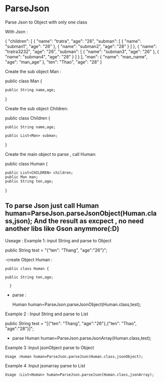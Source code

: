 # ParseJson
Parse  Json to Object with only one class

With Json :

{
	"children": [
		{
			"name": "tratra",
			"age": "26",
			"subman": [
				{
					"name": "subman1",
					"age": "26"
				},
				{
					"name": "subman2",
					"age": "28"
				}
			]
		},
		{
			"name": "tratra3232",
			"age": "26",
			"subman": [
				{
					"name": "subman3",
					"age": "26"
				},
				{
					"name": "subman4",
					"age": "28"
				}
			]
		}
	],
	"man": {
		"name": "man_name",
		"age": "man_age"
	},
	"ten": "Thao",
	"age": "28"
}

Create the sub object Man :

public class Man {

    public String name,age;

} 

Create the sub object Children:

public class Children {

    public String name,age;
    
    public List<Man> subman;

}

Create the main object to parse , call Human:

public class Human {

    public List<CHILDREN> children;
    public Man man;
    public String ten,age;
}

To parse Json just call 
Human human=ParseJson.parseJsonObject(Human.class,json);
And the result as excpect , no need another libs like Gson anymmore(:D)
--------------------------------------------------------------------------------------------------------------------------------------
Useage :
Example 1: input String and parse to Object

  public String test = "{\"ten\": \"Thang\", \"age\":\"26\"}";
  
  -create Object Human :
  
    public class Human {

    public String ten,age;
      
      }
  
  - parse  :   
  
	Human human=ParseJson.parseJsonObject(Human.class,test);

  
Example 2  : Input String and parse to List<Object>

  public String test = "[{\"ten\": \"Thang\", \"age\":\"26\"},{\"ten\": \"Thao\", \"age\":\"28\"}]";
  

  - parse   Human human=ParseJson.parseJsonArray(Human.class,test);
  
  
Example 3 :Input jsonObject parse to Object 

    Usage :Human human=ParseJson.parseJson(Human.class,jsonObject);

Example 4 :Input jsonarray parse to List<Object>

    Usage :List<Human> human=ParseJson.parseJson(Human.class,jsonArray);




